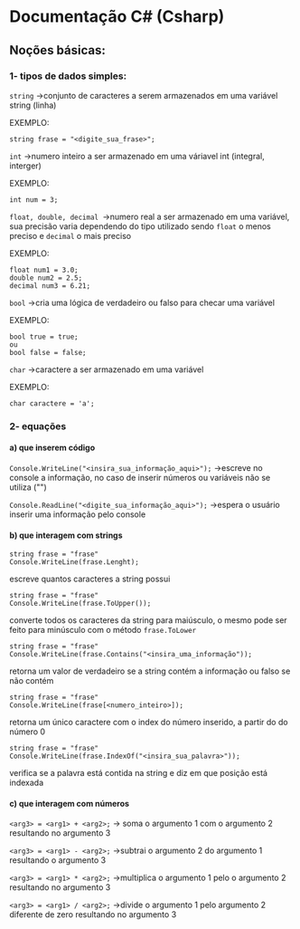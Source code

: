 # Documentação C# (Csharp)

## Noções básicas:

### 1- tipos de dados simples:

````string```` ->conjunto de caracteres a serem armazenados em uma variável string (linha)

EXEMPLO:
````
string frase = "<digite_sua_frase>";
````

````int```` ->numero inteiro a ser armazenado em uma váriavel int (integral, interger)

EXEMPLO:
````
int num = 3;
````

```float, double, decimal ```->numero real a ser armazenado em uma variável, sua precisão varia dependendo do tipo utilizado sendo ````float```` o menos preciso e ````decimal```` o mais preciso

EXEMPLO:
````
float num1 = 3.0;
double num2 = 2.5;
decimal num3 = 6.21;
````

````bool```` ->cria uma lógica de verdadeiro ou falso para checar uma variável

EXEMPLO:
````
bool true = true;
ou
bool false = false;
````

````char```` ->caractere a ser armazenado em uma variável

EXEMPLO:
````
char caractere = 'a';
````

### 2- equações

#### a) que inserem código

```Console.WriteLine("<insira_sua_informação_aqui>");``` ->escreve no console a informação, no caso de inserir números ou variáveis não se utiliza ("")

```Console.ReadLine("<digite_sua_informação_aqui>");``` ->espera o usuário inserir uma informação pelo console

#### b) que interagem com strings

```
string frase = "frase"
Console.WriteLine(frase.Lenght);
```
escreve quantos caracteres a string possui

```
string frase = "frase"
Console.WriteLine(frase.ToUpper());
```
converte todos os caracteres da string para maiúsculo, o mesmo pode ser feito para minúsculo com o método ```frase.ToLower```

```
string frase = "frase"
Console.WriteLine(frase.Contains("<insira_uma_informação"));
```
retorna um valor de verdadeiro se a string contém a informação ou falso se não contém

```
string frase = "frase"
Console.WriteLine(frase[<numero_inteiro>]);
```
retorna um único caractere com o index do número inserido, a partir do do número 0

```
string frase = "frase"
Console.WriteLine(frase.IndexOf("<insira_sua_palavra>"));
```
verifica se a palavra está contida na string e diz em que posição está indexada

#### c) que interagem com números

````<arg3> = <arg1> + <arg2>;```` -> soma o argumento 1 com o argumento 2 resultando no argumento 3

```<arg3> = <arg1> - <arg2>;``` ->subtrai o argumento 2 do argumento 1 resultando o argumento 3

```<arg3> = <arg1> * <arg2>;``` ->multiplica o argumento 1 pelo o argumento 2 resultando no argumento 3

```<arg3> = <arg1> / <arg2>;``` ->divide o argumento 1 pelo argumento 2 diferente de zero resultando no argumento 3
